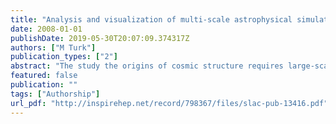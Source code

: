 ```yaml
---
title: "Analysis and visualization of multi-scale astrophysical simulations using python and numpy"
date: 2008-01-01
publishDate: 2019-05-30T20:07:09.374317Z
authors: ["M Turk"]
publication_types: ["2"]
abstract: "The study the origins of cosmic structure requires large-scale computer simulations beginning with well-constrained, observationally-determined, initial conditions. We use Adaptive Mesh Refinement to conduct multi-resolution simulations spanning twelve orders …"
featured: false
publication: ""
tags: ["Authorship"]
url_pdf: "http://inspirehep.net/record/798367/files/slac-pub-13416.pdf"
---
```


